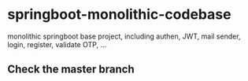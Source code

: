 # springboot-monolithic-codebase
monolithic springboot base project, including authen, JWT, mail sender, login, register, validate OTP, ...

## Check the master branch
